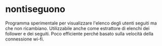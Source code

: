 # nontiseguono
Programma sperimentale per visualizzare l'elenco degli utenti seguiti ma che non ricambiano.
Utilizzabile anche come estrattore di elenchi dei follower e dei seguiti.
Poco efficiente perché basato sulla velocità della connessione wi-fi.
